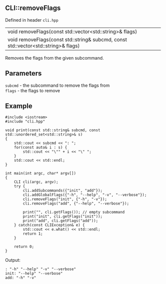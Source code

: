 ## CLI::removeFlags
Defined in header `cli.hpp`

| |
| --- |
| void removeFlags(const std::vector\<std::string>& flags) |
| void removeFlags(const std::string& subcmd, const std::vector\<std::string>& flags) |

Removes the flags from the given subcommand.

## Parameters
`subcmd` - the subcommand to remove the flags from \
`flags` - the flags to remove

## Example
```
#include <iostream>
#include "cli.hpp"

void print(const std::string& subcmd, const std::unordered_set<std::string>& s)
{
    std::cout << subcmd << ": ";
    for(const auto& i : s) {
        std::cout << "\"" + i << "\" ";
    }
    std::cout << std::endl;
}

int main(int argc, char* argv[])
{
    CLI cli(argc, argv);
    try {
        cli.addSubcommands({"init", "add"});
        cli.addGlobalFlags({"-h", "--help", "-v", "--verbose"});
        cli.removeFlags("init", {"-h", "-v"});
        cli.removeFlags("add", {"--help", "--verbose"});

        print("", cli.getFlags()); // empty subcommand
        print("init", cli.getFlags("init"));
        print("add", cli.getFlags("add"));
    } catch(const CLIException& e) {
        std::cout << e.what() << std::endl;
        return 1;
    }

    return 0;
}
```

Output:
```
: "-h" "--help" "-v" "--verbose" 
init: "--help" "--verbose"
add: "-h" "-v"
```